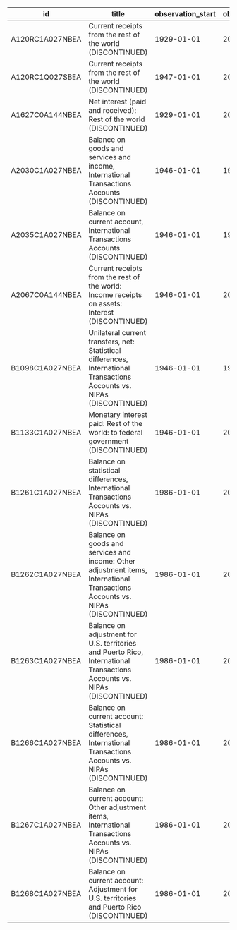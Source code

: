 | id              | title                                                                                                                          | observation_start   | observation_end   |
|-----------------|--------------------------------------------------------------------------------------------------------------------------------|---------------------|-------------------|
| A120RC1A027NBEA | Current receipts from the rest of the world (DISCONTINUED)                                                                     | 1929-01-01          | 2014-01-01        |
| A120RC1Q027SBEA | Current receipts from the rest of the world (DISCONTINUED)                                                                     | 1947-01-01          | 2015-01-01        |
| A1627C0A144NBEA | Net interest (paid and received): Rest of the world (DISCONTINUED)                                                             | 1929-01-01          | 2016-01-01        |
| A2030C1A027NBEA | Balance on goods and services and income, International Transactions Accounts (DISCONTINUED)                                   | 1946-01-01          | 1985-01-01        |
| A2035C1A027NBEA | Balance on current account, International Transactions Accounts (DISCONTINUED)                                                 | 1946-01-01          | 1985-01-01        |
| A2067C0A144NBEA | Current receipts from the rest of the world: Income receipts on assets: Interest (DISCONTINUED)                                | 1946-01-01          | 2016-01-01        |
| B1098C1A027NBEA | Unilateral current transfers, net: Statistical differences, International Transactions Accounts vs. NIPAs (DISCONTINUED)       | 1946-01-01          | 1985-01-01        |
| B1133C1A027NBEA | Monetary interest paid: Rest of the world: to federal government (DISCONTINUED)                                                | 1946-01-01          | 2012-01-01        |
| B1261C1A027NBEA | Balance on statistical differences, International Transactions Accounts vs. NIPAs (DISCONTINUED)                               | 1986-01-01          | 2013-01-01        |
| B1262C1A027NBEA | Balance on goods and services and income: Other adjustment items, International Transactions Accounts vs. NIPAs (DISCONTINUED) | 1986-01-01          | 2013-01-01        |
| B1263C1A027NBEA | Balance on adjustment for U.S. territories and Puerto Rico, International Transactions Accounts vs. NIPAs (DISCONTINUED)       | 1986-01-01          | 2013-01-01        |
| B1266C1A027NBEA | Balance on current account: Statistical differences, International Transactions Accounts vs. NIPAs (DISCONTINUED)              | 1986-01-01          | 2013-01-01        |
| B1267C1A027NBEA | Balance on current account: Other adjustment items, International Transactions Accounts vs. NIPAs (DISCONTINUED)               | 1986-01-01          | 2013-01-01        |
| B1268C1A027NBEA | Balance on current account: Adjustment for U.S. territories and Puerto Rico (DISCONTINUED)                                     | 1986-01-01          | 2013-01-01        |
